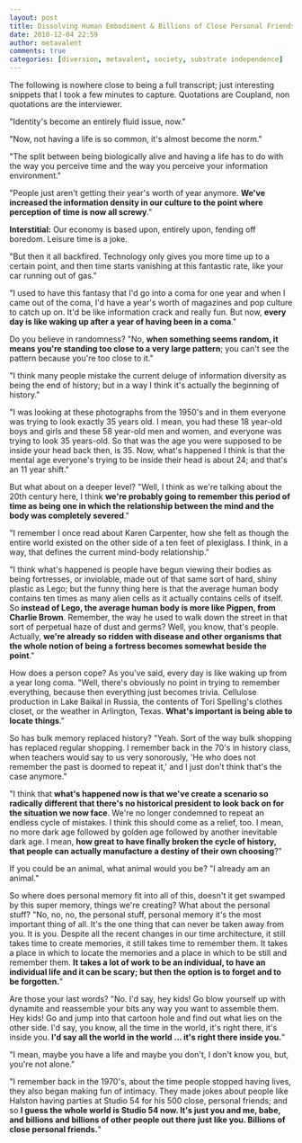 ```yaml
---
layout: post
title: Dissolving Human Embodiment & Billions of Close Personal Friends
date: 2010-12-04 22:59
author: metavalent
comments: true
categories: [diversion, metavalent, society, substrate independence]
---
```



The following is nowhere close to being a full transcript; just interesting snippets that I took a few minutes to capture. Quotations are Coupland, non quotations are the interviewer.

"Identity's become an entirely fluid issue, now."

"Now, not having a life is so common, it's almost become the norm."

"The split between being biologically alive and having a life has to do with the way you perceive time and the way you perceive your information environment."

"People just aren't getting their year's worth of year anymore. <strong>We've increased the information density in our culture to the point where perception of time is now all screwy</strong>."

<strong>Interstitial:</strong> Our economy is based upon, entirely upon, fending off boredom. Leisure time is a joke.

"But then it all backfired. Technology only gives you more time up to a certain point, and then time starts vanishing at this fantastic rate, like your car running out of gas."

"I used to have this fantasy that I'd go into a coma for one year and when I came out of the coma, I'd have a year's worth of magazines and pop culture to catch up on. It'd be like information crack and really fun. But now, <strong>every day is like waking up after a year of having been in a coma</strong>."

Do you believe in randomness? "No, <strong>when something seems random, it means you're standing too close to a very large pattern</strong>; you can't see the pattern because you're too close to it."

"I think many people mistake the current deluge of information diversity as being the end of history; but in a way I think it's actually the beginning of history."

"I was looking at these photographs from the 1950's and in them everyone was trying to look exactly 35 years old. I mean, you had these 18 year-old boys and girls and these 58 year-old men and women, and everyone was trying to look 35 years-old. So that was the age you were supposed to be inside your head back then, is 35. Now, what's happened I think is that the mental age everyone's trying to be inside their head is about 24; and that's an 11 year shift."

But what about on a deeper level? "Well, I think as we're talking about the 20th century here, I think <strong>we're probably going to remember this period of time as being one in which the relationship between the mind and the body was completely severed</strong>."

"I remember I once read about Karen Carpenter, how she felt as though the entire world existed on the other side of a ten feet of plexiglass. I think, in a way, that defines the current mind-body relationship."

"I think what's happened is people have begun viewing their bodies as being fortresses, or inviolable, made out of that same sort of hard, shiny plastic as Lego; but the funny thing here is that the average human body contains ten times as many alien cells as it actually contains cells of itself. So<strong> instead of Lego, the average human body is more like Pigpen, from Charlie  Brown</strong>. Remember, the way he used to walk down the street in that sort of perpetual haze of dust and germs? Well, you know, that's people. Actually, <strong>we're already so ridden with disease and other organisms that the whole notion of being a fortress becomes somewhat beside the point</strong>."

How does a person cope? As you've said, every day is like waking up from a year long coma. "Well, there's obviously no point in trying to remember everything, because then everything just becomes trivia. Cellulose production in Lake Baikal in Russia, the contents of Tori Spelling's clothes closet, or the weather in Arlington, Texas. <strong>What's important is being able to locate things</strong>."

So has bulk memory replaced history? "Yeah. Sort of the way bulk shopping has replaced regular shopping. I remember back in the 70's in history class, when teachers would say to us very sonorously, 'He who does not remember the past is doomed to repeat it,' and I just don't think that's the case anymore."

"I think that <strong>what's happened now is that we've create a scenario so radically different that there's no historical president to look back on for the situation we now face</strong>. We're no longer condemned to repeat an endless cycle of mistakes. I think this should come as a relief, too. I mean, no more dark age followed by golden age followed by another inevitable dark age. I mean, <strong>how great to have finally broken the cycle of history, that people can actually manufacture a destiny of their own choosing</strong>?"

If you could be an animal, what animal would you be? "I already am an animal."

So where does personal memory fit into all of this, doesn't it get swamped by this super memory, things we're creating? What about the personal stuff? "No, no, no, the personal stuff, personal memory it's the most important thing of all. It's the one thing that can never be taken away from you. It is you. Despite all the recent changes in our time architecture, it still takes time to create memories, it still takes time to remember them. It takes a place in which to locate the memories and a place in which to be still and remember them. <strong>It takes a lot of work to be an individual, to have an individual life and it can be scary; but then the option is to forget and to be forgotten.</strong>"

Are those your last words? "No. I'd say, hey kids! Go blow yourself up with dynamite and reassemble your bits any way you want to assemble them. Hey kids! Go and jump into that cartoon hole and find out what lies on the other side. I'd say, you know, all the time in the world, it's right there, it's inside you.<strong> I'd say all the world in the world ... it's right there inside you.</strong>"

"I mean, maybe you have a life and maybe you don't, I don't know you, but, you're not alone."

"I remember back in the 1970's, about the time people stopped having lives, they also began making fun of intimacy. They made jokes about people like Halston having parties at Studio 54 for his 500 close, personal friends; and so <strong>I guess the whole world is Studio 54 now. It's just you and me, babe, and billions and billions of other people out there just like you. Billions of close personal friends.</strong>"

